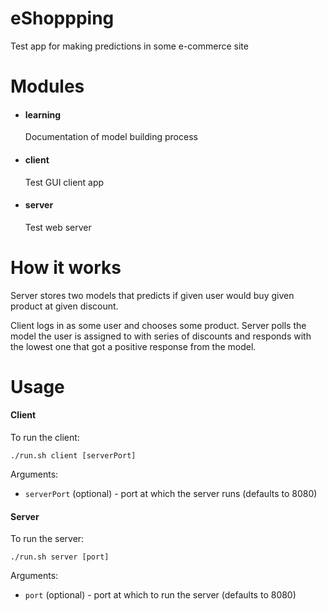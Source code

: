 # eShoppping

Test app for making predictions in some e-commerce site

# Modules

- #### learning

    Documentation of model building process

- #### client

    Test GUI client app

- #### server

    Test web server

# How it works

Server stores two models that predicts if given user would buy given product at given discount.

Client logs in as some user and chooses some product. Server polls the model the user is assigned to with series of discounts and responds with the lowest one that got a positive response from the model.

# Usage

#### Client

To run the client:

```
./run.sh client [serverPort]
```

Arguments:

- ```serverPort``` (optional) - port at which the server runs (defaults to 8080)

#### Server

To run the server:

```
./run.sh server [port]
```

Arguments:

- ```port``` (optional) - port at which to run the server (defaults to 8080)